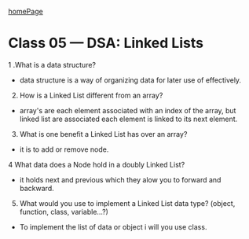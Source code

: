 [homePage](https://henok-6411.github.io/reading-notes)

# Class 05 — DSA: Linked Lists

1 .What is a data structure?
* data structure is a way of organizing data for later use of effectively. 

2. How is a Linked List different from an array?
* array's are each element associated with an index of the array, but linked list are associated  each element is linked to its next element.

3. What is one benefit a Linked List has over an array?
* it is to add or remove node.  

4  What data does a Node hold in a doubly Linked List?
* it holds next and previous which they alow you to forward and backward.  

5. What would you use to implement a Linked List data type? (object, function, class, variable…?)
* To implement the list of data or object i will you use class. 
